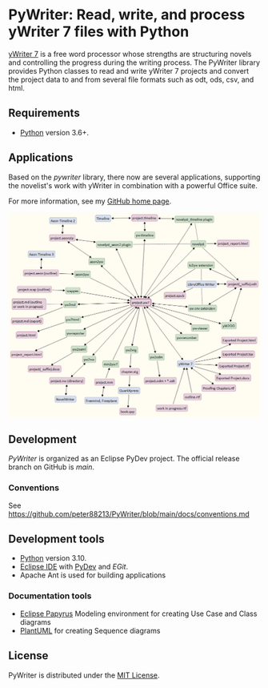 # PyWriter: Read, write, and process yWriter 7 files with Python

[yWriter 7](http://www.spacejock.com/yWriter7.html) is a free word processor whose strengths are structuring novels and controlling the progress during the writing process. The PyWriter library provides Python classes to read and write yWriter 7 projects and convert the project data to and from several file formats such as odt, ods, csv, and html.

## Requirements

- [Python](https://www.python.org) version 3.6+.

## Applications

Based on the  _pywriter_  library, there now are several applications, supporting the novelist's work with yWriter in combination with a powerful Office suite. 

For more information, see my [GitHub home page](https://peter88213.github.io).

![The PyWriter ecosystem](docs/scap/PyWriter_ecosystem.png)

## Development

*PyWriter* is organized as an Eclipse PyDev project. The official release branch on GitHub is *main*.

### Conventions

See https://github.com/peter88213/PyWriter/blob/main/docs/conventions.md

## Development tools

- [Python](https://python.org) version 3.10.
- [Eclipse IDE](https://eclipse.org) with [PyDev](https://pydev.org) and *EGit*.
- Apache Ant is used for building applications

### Documentation tools

- [Eclipse Papyrus](https://www.eclipse.org/papyrus/) Modeling environment for creating Use Case and Class diagrams
- [PlantUML](https://plantuml.com) for creating Sequence diagrams


## License

PyWriter is distributed under the [MIT License](http://www.opensource.org/licenses/mit-license.php).
